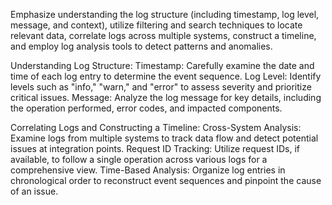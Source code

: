 
Emphasize understanding the log structure (including timestamp, log level, message, and context), utilize filtering and search techniques to locate relevant data, correlate logs across multiple systems, construct a timeline, and employ log analysis tools to detect patterns and anomalies.

Understanding Log Structure:
Timestamp:
Carefully examine the date and time of each log entry to determine the event sequence.
Log Level:
Identify levels such as "info," "warn," and "error" to assess severity and prioritize critical issues.
Message:
Analyze the log message for key details, including the operation performed, error codes, and impacted components.

Correlating Logs and Constructing a Timeline:
Cross-System Analysis:
Examine logs from multiple systems to track data flow and detect potential issues at integration points.
Request ID Tracking:
Utilize request IDs, if available, to follow a single operation across various logs for a comprehensive view.
Time-Based Analysis:
Organize log entries in chronological order to reconstruct event sequences and pinpoint the cause of an issue.
